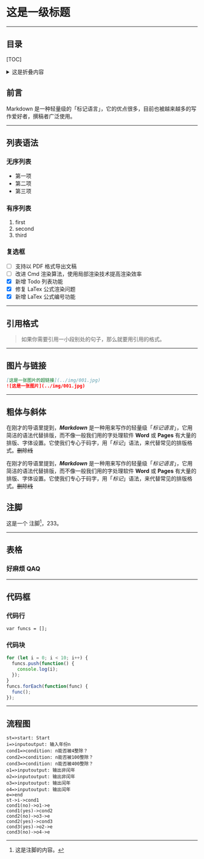 # 这是一级标题

---

## 目录

[TOC]

<details>
<summary>这是折叠内容</summary>
<p>pre：以原有格式显示元素内的文字是已经格式化的文本</p>
<pre><code>title，value，callBack可以缺省</code></pre>
</details>

## 前言

Markdown 是一种轻量级的「标记语言」，它的优点很多，目前也被越来越多的写作爱好者，撰稿者广泛使用。

---

## 列表语法

### 无序列表

- 第一项
- 第二项
- 第三项

### 有序列表

1. first
2. second
3. third

### 复选框

- [ ] 支持以 PDF 格式导出文稿
- [ ] 改进 Cmd 渲染算法，使用局部渲染技术提高渲染效率
- [x] 新增 Todo 列表功能
- [x] 修复 LaTex 公式渲染问题
- [x] 新增 LaTex 公式编号功能

---

## 引用格式

> 如果你需要引用一小段别处的句子，那么就要用引用的格式。

---

## 图片与链接

```markdown
[这是一张图片的超链接](../img/001.jpg)
![这是一张图片](../img/001.jpg)
```

---

## 粗体与斜体

在刚才的导语里提到，**_Markdown_** 是一种用来写作的轻量级「_标记语言_」，它用简洁的语法代替排版，而不像一般我们用的字处理软件 **Word** 或 **Pages** 有大量的排版、字体设置。它使我们专心于码字，用「_标记_」语法，来代替常见的排版格式。~~删除线~~

在刚才的导语里提到，**_Markdown_** 是一种用来写作的轻量级「_标记语言_」，它用简洁的语法代替排版，而不像一般我们用的字处理软件 **Word** 或 **Pages** 有大量的排版、字体设置。它使我们专心于码字，用「_标记_」语法，来代替常见的排版格式。~~删除线~~

## 注脚

这是一个 注脚[^1]，233。

[^1]: 这是注脚的内容。

---

## 表格

### 好麻烦 QAQ

---

## 代码框

### 代码行

`var funcs = [];`

### 代码块

```JavaScript
for (let i = 0; i < 10; i++) {
  funcs.push(function() {
    console.log(i);
  });
}
funcs.forEach(function(func) {
  func();
});
```

---

## 流程图

```flow
st=>start: Start
i=>inputoutput: 输入年份n
cond1=>condition: n能否被4整除？
cond2=>condition: n能否被100整除？
cond3=>condition: n能否被400整除？
o1=>inputoutput: 输出非闰年
o2=>inputoutput: 输出非闰年
o3=>inputoutput: 输出闰年
o4=>inputoutput: 输出闰年
e=>end
st->i->cond1
cond1(no)->o1->e
cond1(yes)->cond2
cond2(no)->o3->e
cond2(yes)->cond3
cond3(yes)->o2->e
cond3(no)->o4->e
```
